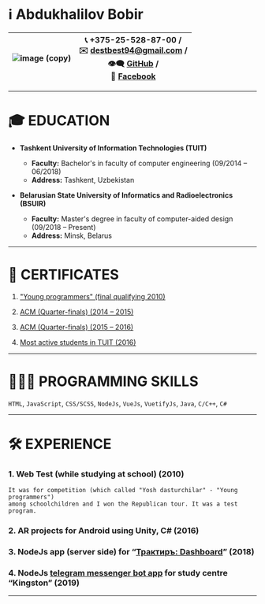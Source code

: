 # ℹ️ Abdukhalilov Bobir

|![image (copy)](https://user-images.githubusercontent.com/38331113/65333571-6cb19e80-dbc9-11e9-8fd7-a1386d9a1248.png)|📞 +375-25-528-87-00 /<br> ✉️ destbest94@gmail.com /<br> 👁‍🗨 [GitHub](https://github.com/destbest94/) /<br> 📢 [Facebook](https://facebook.com/bobur.abduxalilov.1)|
|----|----|

----

# 🎓 EDUCATION
- **Tashkent University of Information Technologies (TUIT)**
  - **Faculty:** Bachelor's in faculty of computer engineering (09/2014 – 06/2018)
  - **Address:** Tashkent, Uzbekistan
  
- **Belarusian State University of Informatics and Radioelectronics (BSUIR)**
  - **Faculty:** Master's degree in faculty of computer-aided design (09/2018 – Present)
  - **Address:** Minsk, Belarus

----

# 🏅 CERTIFICATES
1. ["Young programmers" (final qualifying 2010)](https://ibb.co/7zKsbF1)

2. [ACM (Quarter-finals) (2014 – 2015)](https://ibb.co/GPF6R4q)

3. [ACM (Quarter-finals) (2015 – 2016)](https://ibb.co/Ntxz89f)

4. [Most active students in TUIT (2016)](https://ibb.co/SynWBM8)

----

# 👨🏻‍💻 PROGRAMMING SKILLS

```HTML```, ```JavaScript```, ```CSS/SCSS```, ```NodeJs```, ```VueJs```, ```VuetifyJs```, ```Java```, ```C/C++```, ```C#```

----

# 🛠 EXPERIENCE
### 1. Web Test (while studying at school) (2010)
```
It was for competition (which called "Yosh dasturchilar" - "Young programmers") 
among schoolchildren and I won the Republican tour. It was a test program.
```
### 2. AR projects for Android using Unity, C# (2016)

### 3. NodeJs app (server side) for “[Трактиръ: Dashboard](https://play.google.com/store/apps/details?id=uz.lahza.dashboard)” (2018)

### 4. NodeJs [telegram messenger bot app](https://github.com/destbest94/educationCenterBot-) for study centre “Kingston” (2019)
----
